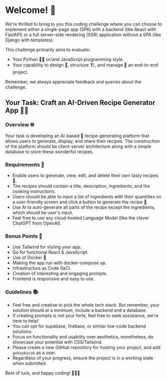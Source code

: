 # Welcome! 🙌

We're thrilled to bring to you this coding challenge where you can choose to implement either a single-page app (SPA) with a backend (like React with FastAPI) or a full server-side rendering (SSR) application without a SPA (like Django with templates).

This challenge primarily aims to evaluate:
- Your Python 👨‍💻 or/and JavaScript programming style.
- Your capability to design 🎨, structure 🏗️, and manage 🎯 an end-to-end project.

Remember, we always appreciate feedback and queries about the challenge.

## Your Task: Craft an AI-Driven Recipe Generator App 🍲🥘 

### Overview 🌐

Your task is developing an AI-based 🤖 recipe-generating platform that allows users to generate, display, and share their recipes. The construction of the platform should be client-server architecture along with a simple database to store these wonderful recipes.

### Requirements 🔧

- Enable users to generate, view, edit, and delete their own tasty recipes 🍜.
- The recipes should contain a title, description, ingredients, and the cooking instructions.
- Users should be able to input a list of ingredients with their quantities on a user-friendly screen and click a button to generate the recipe 🍳.
- Use AI to auto-generate all parts of the recipe except the ingredients, which should be user's input.
- Feel free to use any cloud-hosted Language Model (like the clever ChatGPT from OpenAI).

### Bonus Points 🎯

- Use Tailwind for styling your app.
- Go for functional React & JavaScript.
- Use of Docker 🐳
- Making the app run with docker-compose up.
- Infrastructure as Code (IaC).
- Creation of interesting and engaging prompts.
- Frontend is responsive and easy to use.

### Guidelines 📚

- Feel free and creative to pick the whole tech stack. But remember, your solution should at a minimum, include a backend and a database.
- If creating prompts is not your forte, feel free to seek assistance, we're here to help!
- You can opt for supabase, firebase, or similar low-code backend solutions.
- Focus on functionality and usability over aesthetics, nonetheless, do showcase your potential with CSS/Tailwind.
- Please create a new GitHub repository for hosting your project, and add `gokaykucuk` as a user.
- Regardless of your progress, ensure the project is in a working state when submitted.
  
Best of luck, and happy coding! 🚀🎈🎊
